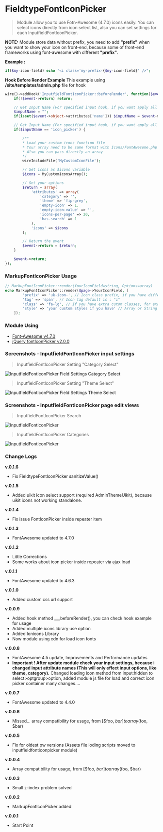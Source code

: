 # FieldtypeFontIconPicker

> Module allow you to use Fotn-Awesome (4.7.0) icons easily. You can select icons directly from icon select list, also you can set settings for each InputfieldFontIconPicker.

**NOTE:** Module store data without prefix, you need to add **"prefix"** when you want to show your icon on front-end, because some of front-end frameworks using font-awesome with different **"prefix"**.

**Example :**
```php
if($my-icon-field) echo "<i class='my-prefix-{$my-icon-field}' />";
```

**Hook Before Render Example**
This example using **/site/templates/admin.php** file for hook
```php
wire()->addHook('InputfieldFontIconPicker::beforeRender', function($event) {
    if(!$event->return) return;

    // Get Input Name (For specified input hook, if you want apply all InputfieldFontIconPicker remove inputName check)
    $inputName = "";
    if(isset($event->object->attributes['name'])) $inputName = $event->object->attributes['name'];

    // Get Input Name (For specified input hook, if you want apply all InputfieldFontIconPicker remove inputName check)
    if($inputName == 'icon_picker') {

        /**
        * Load your custom icons function file
        * Your array need to be same format with Icons/FontAwesome.php or Icons/Ionicons.php
        * Also you can pass directly an array
        */
        wireIncludeFile('MyCustomIconFile');

        // Set icons as $icons variable
        $icons = MyCustomIconsArray();

        // Set your options
        $return = array(
            'attributes' => array(
                'category' => '',
                'theme' => 'fip-grey',
                'empty-icon' => 1,
                'empty-icon-value' => '',
                'icons-per-page' => 20,
                'has-search' => 1
            ),
            'icons' => $icons
        );

        // Return the event
        $event->return = $return;
    }

    $event->return;
});
```

### MarkupFontIconPicker Usage
```php
// MarkupFontIconPicker::render(YourIconField=string, Options=array)
echo MarkupFontIconPicker::render($page->YourIconField, [
        'prefix' => 'uk-icon-', // Icon class prefix, if you have different prefix, default is : "fa fa-"
        'tag' => 'span', // Icon tag default is : "i"
        'class' => 'fa-lg', // If you have extra cutom classes, for example : icons sizes, Array or Sting value
        'style' => 'your custom styles if you have' // Array or String Value
    ]);
```

### Module Using

* [Font-Awesome v4.7.0](http://fontawesome.io)
* [jQuery fontIconPicker v2.0.0](http://codeb.it/fonticonpicker)

### Screenshots - InputfieldFontIconPicker input settings

> InputfieldFontIconPicker Setting "Category Select"

![InputfieldFontIconPicker Field Settings Category Select](http://i59.tinypic.com/65mw6e.jpg)

> InputfieldFontIconPicker Setting "Theme Select"

![InputfieldFontIconPicker Field Settings Theme Select](http://i60.tinypic.com/2nksx94.jpg)

### Screenshots - InputfieldFontIconPicker page edit views

> InputfieldFontIconPicker Search

![InputfieldFontIconPicker](http://i59.tinypic.com/1zdpsnk.jpg)

> InputfieldFontIconPicker Categories

![InputfieldFontIconPicker](http://i61.tinypic.com/66zuyw.jpg)

### Change Logs

**v.0.1.6**

- Fix FieldtypeFontIconPicker sanitizeValue()

**v.0.1.5**

- Added uikit icon select support (required AdminThemeUikit), because uikit icons not working standalone. 

**v.0.1.4**

- Fix issue FontIconPicker inside repeater item

**v.0.1.3**

- FontAwesome updated to 4.7.0

**v.0.1.2**

- Little Corrections
- Some works about icon picker inside repeater via ajax load

**v.0.1.1**

- FontAwesome updated to 4.6.3

**v.0.1.0**

- Added custom css url support

**v.0.0.9**

- Added hook method ___beforeRender(), you can check hook example for usage
- Added multiple icons library use option
- Added Ionicons Library
- Now module using cdn for load icon fonts

**v.0.0.8**

- FontAwesome 4.5 update, Improvements and Performance updates
- **Important !** **After update module check your input settings, because i changed input attribute names (This will only effect input options, like theme, category).** Changed loading icon method from input:hidden to select>optgroup>option, added module js file for load and correct icon picker container many changes….

**v.0.0.7**

- FontAwesome updated to 4.4.0

**v.0.0.6**

- Missed... array compatibility for usage, from [$foo, $bar] to array($foo, $bar)

**v.0.0.5**

- Fix for oldest pw versions (Assets file loding scripts moved to inputfieldfonticonpicker module)

**v.0.0.4**

- Array compatibility for usage, from [$foo, $bar] to array($foo, $bar)

**v.0.0.3**

- Small z-index problem solved

**v.0.0.2**

- MarkupFontIconPicker added

**v.0.0.1**

- Start Point